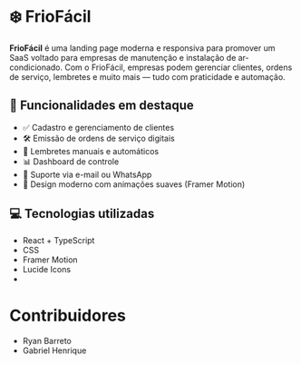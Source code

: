 # ❄️ FrioFácil

**FrioFácil** é uma landing page moderna e responsiva para promover um SaaS voltado para empresas de manutenção e instalação de ar-condicionado. Com o FrioFácil, empresas podem gerenciar clientes, ordens de serviço, lembretes e muito mais — tudo com praticidade e automação.

## 🚀 Funcionalidades em destaque

- ✅ Cadastro e gerenciamento de clientes
- 🛠️ Emissão de ordens de serviço digitais
- 🔔 Lembretes manuais e automáticos
- 📊 Dashboard de controle
- 💬 Suporte via e-mail ou WhatsApp
- 📱 Design moderno com animações suaves (Framer Motion)

## 💻 Tecnologias utilizadas

- React + TypeScript
- CSS  
- Framer Motion
- Lucide Icons
-


# Contribuidores

- Ryan Barreto 
- Gabriel Henrique
